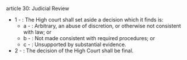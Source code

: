 article 30: Judicial Review 

<ul>
			<li>1 - : The High court shall set aside a decision which it finds is: <ul>
						<li>a - : Arbitrary, an abuse of discretion, or otherwise not consistent with law; or <ul>
						</ul></li>						<li>b - : Not made consistent with required procedures; or <ul>
						</ul></li>						<li>c - : Unsupported by substantial evidence. <ul>
						</ul></li>			</ul></li>			<li>2 - : The decision of the High Court shall be final.<ul>
			</ul></li></ul>